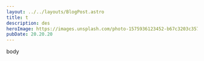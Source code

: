 ```yaml
---
layout: ../../layouts/BlogPost.astro
title: t
description: des
heroImage: https://images.unsplash.com/photo-1575936123452-b67c3203c357?ixlib=rb-4.0.3&ixid=MnwxMjA3fDB8MHxzZWFyY2h8Mnx8aW1hZ2V8ZW58MHx8MHx8&w=1000&q=80
pubDate: 20.20.20
---
```

body